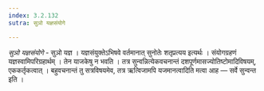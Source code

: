 ```yaml
---
index: 3.2.132
sutra: सुञो यज्ञसंयोगे

---
```

_सुञो यज्ञसंयोगे_ - सुञो यज्ञ । यज्ञसंयुक्तेऽभिषवे वर्तमानात् सुनोतेः शतृप्रत्यय इत्यर्थः । संयोगग्रहणं यज्ञस्वामिपरिग्रहार्थम् । तेन याजकेषु न भवति । तत्र सुन्वन्नित्येकवचनान्तं दशपूर्णमासज्योतिष्टोमादिविषयम्, एककर्तृकत्वात् । बहुवचनान्तं तु सत्रविषयमेव, तत्र ऋत्विजामपि यजमानत्वादिति मत्वा आह —  सर्वे सुन्वन्त इति ।